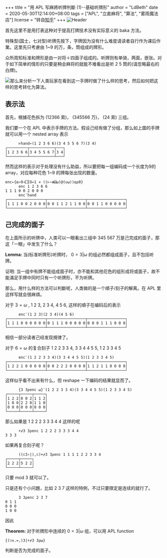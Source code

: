 +++
title = "用 APL 写麻將听牌判斷 (1)--基础听牌形"
author = "LdBeth"
date = 2020-05-30T12:14:00+08:00
tags = ["APL", "立直麻将", "算法", "雾雨魔法店"]
license = "转自[知乎](https://zhuanlan.zhihu.com/p/144654717)"
+++
![Header](v2-1a5188477e62f29555fad1f0194725f5_1440w.image.png)

首先这里不是用打表这种对于提高打牌技术没有实际意义的 baka 方法。

  


特殊型(国士，七对型)听牌先按下，字牌因为没有什么难度请读者自行作为课后作業。这里先只考慮由 1~9 的万，条，筒组成的牌形。

众所周知标准和牌形是由一对将＋四面子组成的。听牌则有单骑，两面，嵌张。对于如下简单的情形的只要是稍会麻将的就能不难看出是听 2 5 筒的(请忽略最右的白牌)。

![](v2-bfb65369ca02d253b87645408ce44a8b_b.jpg)那么来分析一下人类玩家在看到这一手牌时做了什么样的思考，然后如何把这样的思考转化为算法。

## 表示法

首先，根據花色拆为       (12366 索)，       (345566 万)，   (24 索) 三组。

我们要一个在 APL 中表示手牌的方法。假设己经有做了分组，那么如上圖的手牌就可以用一个 nested array 表示

````apl
      ⊢hand←(1 2 3 6 6)(3 4 5 5 6 7)(3 4)
┌─────────┬───────────┬───┐
│1 2 3 6 6│3 4 5 5 6 7│3 4│
└─────────┴───────────┴───┘
````

  


然而这样的表示对于处理没有什么助益，所以要把每一组编码成一个长度为9的array，对应每种花色 1~9 的牌每张出现的数量。

````apl
enc←{⍺←9⊣⎕IO←1 ⋄ ((⊢∘≢⌸⍵)@(∪⍵))⍺⍴0}
      enc 1 2 3 6 6
1 1 1 0 0 2 0 0 0
      enc¨hand
┌─────────────────┬─────────────────┬─────────────────┐
│1 1 1 0 0 2 0 0 0│0 0 1 1 2 1 1 0 0│0 0 1 1 0 0 0 0 0│
└─────────────────┴─────────────────┴─────────────────┘
````

## 己完成的面子

在上面所示的听牌中，人类可以一眼看出三组中 345 567 万是己完成的面子，那这「一眼」中发生了什么？

<strong>Lemma: </strong>当(标准听牌形)听牌时， $0=3|\omega$ 的组必然都组成面子，且不包括听牌。

证明: 当一组中有牌不能组成面子时，亦不能和其他花色的组形成将或面子，故不能滿足手牌中同时只有一个听牌形，不为听牌。

那么，用什么样的方法可以判斷呢，人类做的是一个順子/刻子的解离。在 APL 里这样写就会很麻煩。

对于 $3=\omega$ , 1 2 3, 2 3 4, 4 5 6, 这样的順子在编码后的表示

````apl
      enc¨(1 2 3)(2 3 4)(4 5 6)
┌─────────────────┬─────────────────┬─────────────────┐
│1 1 1 0 0 0 0 0 0│0 1 1 1 0 0 0 0 0│0 0 0 1 1 1 0 0 0│
└─────────────────┴─────────────────┴─────────────────┘
````

相信一部分读者己经发现規律了。

对于 $6=\omega$ 的复合刻子 1 2 2 3 3 4, 3 3 4 4 5 5, 1 2 3 3 4 5

````apl
      enc¨(1 2 2 3 3 4)(3 3 4 4 5 5)(1 2 3 3 4 5)
┌─────────────────┬─────────────────┬─────────────────┐
│1 2 2 1 0 0 0 0 0│0 0 2 2 2 0 0 0 0│1 1 2 1 1 0 0 0 0│
└─────────────────┴─────────────────┴─────────────────┘
````

这样似乎看不出来有什么，但 reshape 一下编码的结果就显而了。

````apl
      {3 3⍴enc ⍵}¨(1 2 2 3 3 4)(3 3 4 4 5 5)(1 2 3 3 4 5)
┌─────┬─────┬─────┐
│1 2 2│0 0 2│1 1 2│
│1 0 0│2 2 0│1 1 0│
│0 0 0│0 0 0│0 0 0│
└─────┴─────┴─────┘
````

那么如果是 1 2 2 2 3 3 3 4 4 这样的呢

````apl
      +⌿3 3⍴enc 1 2 2 2 3 3 3 4 4
3 3 3
````

如果再复合刻子呢？

````apl
      ((⊂3∘|),⊂)+⌿3 3⍴enc 1 1 1 1 2 2 3 3 4
┌─────┬─────┐
│2 2 2│5 2 2│
└─────┴─────┘
````

只要 mod 3 就可以了。

只是还有个小问題，比如 2 3 7 这样的特例，不过只要限定是连续的就行了。

````apl
      3 3⍴enc 2 3 7
0 1 1
0 0 0
1 0 0
````

因此

<strong>Theorem: </strong>对于听牌形中连续的 $0=3|\omega$ 组，可以用 APL function 

````apl
{(⊃∧.=,)3|+⌿3 3⍴⍵}
````

判断是否为完成的面子。

